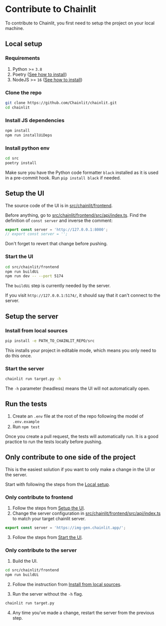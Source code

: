 # Contribute to Chainlit
To contribute to Chainlit, you first need to setup the project on your local machine.

## Local setup

### Requirements

1. Python >= `3.8` 
2. Poetry ([See how to install](https://python-poetry.org/docs/#installation))
3. NodeJS >= `16` ([See how to install](https://nodejs.org/en/download))


### Clone the repo

```sh
git clone https://github.com/Chainlit/chainlit.git
cd chainlit
```

### Install JS dependencies

```sh
npm install
npm run installUiDeps
```

### Install python env

```sh
cd src
poetry install
```

Make sure you have the Python code formatter `black` installed as it is used in a pre-commit hook. Run `pip install black` if needed.

## Setup the UI

The source code of the UI is in [src/chainlit/frontend](/src/chainlit/frontend).

Before anything, go to [src/chainlit/frontend/src/api/index.ts](/src/chainlit/frontend/src/api/index.ts). Find the definition of `const server` and inverse the comment:

```ts
export const server = 'http://127.0.0.1:8000';
// export const server = '';
```

Don't forget to revert that change before pushing.

### Start the UI

```sh
cd src/chainlit/frontend
npm run buildUi
npm run dev -- --port 5174
```

The `buildUi` step is currently needed by the server.

If you visit `http://127.0.0.1:5174/`, it should say that it can't connect to the server.
## Setup the server

### Install from local sources

```sh
pip install -e PATH_TO_CHAINLIT_REPO/src
```

This installs your project in editable mode, which means you only need to do this once.

### Start the server

```sh
chainlit run target.py -h
```

The `-h` parameter (headless) means the UI will not automatically open.

## Run the tests

1. Create an `.env` file at the root of the repo following the model of `.env.example`
2. Run `npm test`

Once you create a pull request, the tests will automatically run. It is a good practice to run the tests locally before pushing.

## Only contribute to one side of the project

This is the easiest solution if you want to only make a change in the UI or the server.

Start with following the steps from the [Local setup](#local-setup).

### Only contribute to frontend

1. Follow the steps from [Setup the UI](#setup-the-ui).
2. Change the server configuration in [src/chainlit/frontend/src/api/index.ts](/src/chainlit/frontend/src/api/index.ts) to match your target chainlit server. 

```js
export const server = 'https://img-gen.chainlit.app/';
```
3. Follow the steps from [Start the UI](#start-the-ui).

### Only contribute to the server

1. Build the UI.

```sh
cd src/chainlit/frontend
npm run buildUi
```

2. Follow the instruction from [Install from local sources](#install-from-local-sources).

3. Run the server without the `-h` flag.

```sh
chainlit run target.py
```

4. Any time you've made a change, restart the server from the previous step.